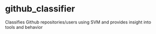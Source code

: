 # github_classifier
Classifies Github repositories/users using SVM and provides insight into tools and behavior
